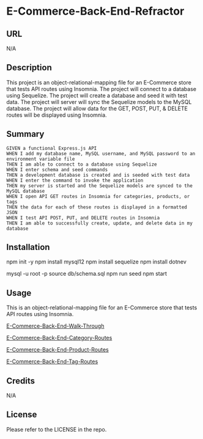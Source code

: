 # E-Commerce-Back-End-Refractor

## URL
N/A

## Description

This project is an object-relational-mapping file for an E-Commerce store that tests API routes using Insomnia.
The project will connect to a database using Sequelize.
The project will create a database and seed it with test data.
The project will server will sync the Sequelize models to the MySQL database.
The project will allow data for the GET, POST, PUT, & DELETE routes will be displayed using Insomnia.

## Summary

```
GIVEN a functional Express.js API
WHEN I add my database name, MySQL username, and MySQL password to an environment variable file
THEN I am able to connect to a database using Sequelize
WHEN I enter schema and seed commands
THEN a development database is created and is seeded with test data
WHEN I enter the command to invoke the application
THEN my server is started and the Sequelize models are synced to the MySQL database
WHEN I open API GET routes in Insomnia for categories, products, or tags
THEN the data for each of these routes is displayed in a formatted JSON
WHEN I test API POST, PUT, and DELETE routes in Insomnia
THEN I am able to successfully create, update, and delete data in my database
```

## Installation

npm init -y
npm install mysql12
npm install sequelize
npm install dotnev

mysql -u root -p
source db/schema.sql
npm run seed
npm start

## Usage

This is an object-relational-mapping file for an E-Commerce store that tests API routes using Insomnia.

[E-Commerce-Back-End-Walk-Through](https://user-images.githubusercontent.com/118239578/227810341-f6e5d6c5-9193-45cf-8141-d9bdd83a4873.mp4)

[E-Commerce-Back-End-Category-Routes](assets/demo/CategoryRoutes.gif)

[E-Commerce-Back-End-Product-Routes](assets/demo/ProductRoutes.gif)

[E-Commerce-Back-End-Tag-Routes](assets/demo/TagRoutes.gif)

## Credits

N/A

## License

Please refer to the LICENSE in the repo.

